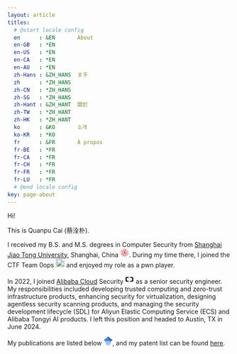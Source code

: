 ```yaml
---
layout: article
titles:
  # @start locale config
  en      : &EN       About
  en-GB   : *EN
  en-US   : *EN
  en-CA   : *EN
  en-AU   : *EN
  zh-Hans : &ZH_HANS  关于
  zh      : *ZH_HANS
  zh-CN   : *ZH_HANS
  zh-SG   : *ZH_HANS
  zh-Hant : &ZH_HANT  關於
  zh-TW   : *ZH_HANT
  zh-HK   : *ZH_HANT
  ko      : &KO       소개
  ko-KR   : *KO
  fr      : &FR       À propos
  fr-BE   : *FR
  fr-CA   : *FR
  fr-CH   : *FR
  fr-FR   : *FR
  fr-LU   : *FR
  # @end locale config
key: page-about
---
```


Hi!

This is Quanpu Cai (蔡洤朴).

I received my B.S. and M.S. degrees in Computer Security from [Shanghai Jiao Tong University](https://www.topuniversities.com/world-university-rankings?tab=indicators&search=Shanghai%20Jiao%20Tong%20University&sort_by=rank&order_by=asc), Shanghai, China <img src="/assets/images/logo/SJTU.png" width="20" height="20" />. During my time there, I joined the CTF Team 0ops <img src="https://ctftime.org/media/cache/21/d9/21d9ae96ad053537559a95079c5d24be.png" width="20" height="20" /> and enjoyed my role as a pwn player.

In 2022, I joined [Alibaba Cloud](https://www.aliyun.com/) Security <img src="/assets/images/logo/aliyun.svg" width="20" height="20" /> as a senior security engineer. My responsibilities included developing trusted computing and zero-trust infrastructure products, enhancing security for virtualization, designing agentless security scanning products, and managing the security development lifecycle (SDL) for Aliyun Elastic Computing Service (ECS) and Alibaba Tongyi AI products. I left this position and headed to Austin, TX in June 2024.

My publications are listed below <img src="/assets/images/logo/glScholar.svg" width="20" height="20" />, and my patent list can be found [here](https://patents.google.com/?inventor=%E8%94%A1%E6%B4%A4%E6%9C%B4).